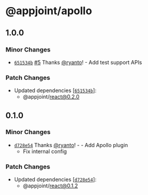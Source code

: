 # @appjoint/apollo

## 1.0.0

### Minor Changes

- [`651534b`](https://github.com/ryanto/appjoint/commit/651534bbbd3a1d6e8ab95d19fcf45d8c4f8b04c5) [#5](https://github.com/ryanto/appjoint/pull/5) Thanks [@ryanto](https://github.com/ryanto)! - Add test support APIs

### Patch Changes

- Updated dependencies [[`651534b`](https://github.com/ryanto/appjoint/commit/651534bbbd3a1d6e8ab95d19fcf45d8c4f8b04c5)]:
  - @appjoint/react@0.2.0

## 0.1.0

### Minor Changes

- [`d728e54`](https://github.com/ryanto/appjoint/commit/d728e54726535c2101f62184cab2b4ae89981ec8) Thanks [@ryanto](https://github.com/ryanto)! - - Add Apollo plugin
  - Fix internal config

### Patch Changes

- Updated dependencies [[`d728e54`](https://github.com/ryanto/appjoint/commit/d728e54726535c2101f62184cab2b4ae89981ec8)]:
  - @appjoint/react@0.1.2
